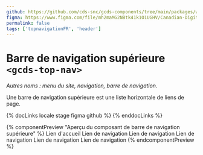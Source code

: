 ```yaml
---
github: https://github.com/cds-snc/gcds-components/tree/main/packages/web/src/components/gcds-top-nav
figma: https://www.figma.com/file/mh2maMG2NBtk41k1O1UGHV/Canadian-Digital-Service%E2%80%A8---GC-Design-System?type=design&node-id=4738-10759&mode=design&t=PaKRkbpFLPNx99bv-0
permalink: false
tags: ['topnavigationFR', 'header']
---
```


# Barre de navigation supérieure <br>`<gcds-top-nav>`

_Autres noms : menu du site, navigation, barre de navigation._

Une barre de navigation supérieure est une liste horizontale de liens de page.

{% docLinks locale stage figma github %}
{% enddocLinks %}

{% componentPreview "Aperçu du composant de barre de navigation supérieure" %}
<gcds-top-nav label="Aperçu du composant de barre de navigation supérieure" alignment="right" lang="fr">
  <gcds-nav-link href="#red" slot="home">Lien d'accueil</gcds-nav-link>
  <gcds-nav-link href="#red">Lien de navigation</gcds-nav-link>
  <gcds-nav-group menu-label="Libellé du groupe de navigation pour le sous-menu"  open-trigger="Groupe de navigation">
    <gcds-nav-link href="#red" current>Lien de navigation</gcds-nav-link>
    <gcds-nav-link href="#red">Lien de navigation</gcds-nav-link>
    <gcds-nav-link href="#red">Lien de navigation</gcds-nav-link>
    <gcds-nav-link href="#red">Lien de navigation</gcds-nav-link>
  </gcds-nav-group>
</gcds-top-nav>
{% endcomponentPreview %}
